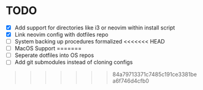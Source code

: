 # TODO

- [x] Add support for directories like i3 or neovim within install script
- [x] Link neovim config with dotfiles repo
- [ ] System backing up procedures formalized
<<<<<<< HEAD
- [ ] MacOS Support
=======
- [ ] Seperate dotfiles into OS repos
- [ ] Add git submodules instead of cloning configs
>>>>>>> 84a79713371c7485c191ce3381bea6f746d4cfb0
